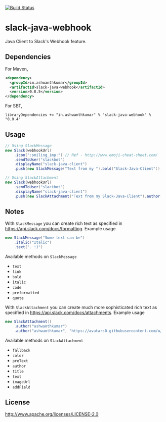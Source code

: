 [![Build Status](https://snap-ci.com/ashwanthkumar/slack-java-webhook/branch/master/build_image)](https://snap-ci.com/ashwanthkumar/slack-java-webhook/branch/master)

# slack-java-webhook
Java Client to Slack's Webhook feature. 

## Dependencies

For Maven,
```xml
<dependency>
  <groupId>in.ashwanthkumar</groupId>
  <artifactId>slack-java-webhook</artifactId>
  <version>0.0.5</version>
</dependency>
```

For SBT,
```
libraryDependencies += "in.ashwanthkumar" % "slack-java-webhook" % "0.0.4"
```

## Usage
```java
// Using SlackMessage
new Slack(webhookUrl)
    .icon(":smiling_imp:") // Ref - http://www.emoji-cheat-sheet.com/
    .sendToUser("slackbot")
    .displayName("slack-java-client")
    .push(new SlackMessage("Text from my ").bold("Slack-Java-Client"));

// Using SlackAttachment
new Slack(webhookUrl)
    .sendToUser("slackbot")
    .displayName("slack-java-client")
    .push(new SlackAttachment("Text from my Slack-Java-Client").author("ashwanthkumar", "https://avatars0.githubusercontent.com/u/600279?v=3&s=40"));

```

## Notes
With `SlackMessage` you can create rich text as specified in https://api.slack.com/docs/formatting. Example usage
```java
new SlackMessage("Some text can be")
    .italic("Italic")
    .text(". :)")
```

Available methods on `SlackMessage`
- `text`
- `link`
- `bold`
- `italic`
- `code`
- `preformatted`
- `quote`

With `SlackAttachment` you can create much more sophisticated rich text as specified in https://api.slack.com/docs/attachments. Example usage
```java
new SlackAttachment()
    .author("ashwanthkumar")
    .author("ashwanthkumar", "https://avatars0.githubusercontent.com/u/600279?v=3&s=40")
```

Available methods on `SlackAttachment`
- `fallback`
- `color`
- `preText`
- `author`
- `title`
- `text`
- `imageUrl`
- `addField`

## License

http://www.apache.org/licenses/LICENSE-2.0
